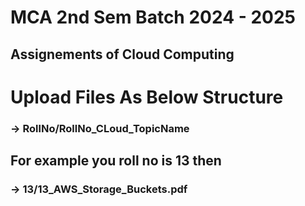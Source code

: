 # MCA 2nd Sem Batch 2024 - 2025
## Assignements of Cloud Computing

# Upload Files As Below Structure

### -> RollNo/RollNo_CLoud_TopicName

## For example you roll no is 13 then
### -> 13/13_AWS_Storage_Buckets.pdf
